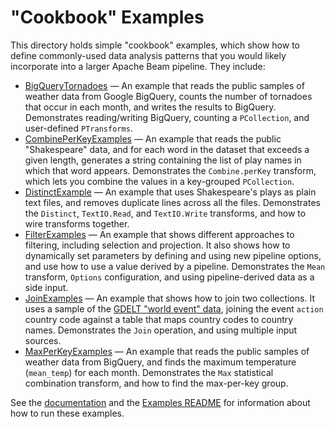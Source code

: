 <!--
    Licensed to the Apache Software Foundation (ASF) under one
    or more contributor license agreements.  See the NOTICE file
    distributed with this work for additional information
    regarding copyright ownership.  The ASF licenses this file
    to you under the Apache License, Version 2.0 (the
    "License"); you may not use this file except in compliance
    with the License.  You may obtain a copy of the License at

      http://www.apache.org/licenses/LICENSE-2.0

    Unless required by applicable law or agreed to in writing,
    software distributed under the License is distributed on an
    "AS IS" BASIS, WITHOUT WARRANTIES OR CONDITIONS OF ANY
    KIND, either express or implied.  See the License for the
    specific language governing permissions and limitations
    under the License.
-->

# "Cookbook" Examples

This directory holds simple "cookbook" examples, which show how to define
commonly-used data analysis patterns that you would likely incorporate into a
larger Apache Beam pipeline. They include:

 <ul>
  <li><a href="https://github.com/apache/beam/blob/master/examples/java/src/main/java/org/apache/beam/examples/cookbook/BigQueryTornadoes.java">BigQueryTornadoes</a>
  &mdash; An example that reads the public samples of weather data from Google
  BigQuery, counts the number of tornadoes that occur in each month, and
  writes the results to BigQuery. Demonstrates reading/writing BigQuery,
  counting a <code>PCollection</code>, and user-defined <code>PTransforms</code>.</li>
  <li><a href="https://github.com/apache/beam/blob/master/examples/java/src/main/java/org/apache/beam/examples/cookbook/CombinePerKeyExamples.java">CombinePerKeyExamples</a>
  &mdash; An example that reads the public &quot;Shakespeare&quot; data, and for
  each word in the dataset that exceeds a given length, generates a string
  containing the list of play names in which that word appears.
  Demonstrates the <code>Combine.perKey</code>
  transform, which lets you combine the values in a key-grouped
  <code>PCollection</code>.
  </li>
  <li><a href="https://github.com/apache/beam/blob/master/examples/java/src/main/java/org/apache/beam/examples/cookbook/DistinctExample.java">DistinctExample</a>
  &mdash; An example that uses Shakespeare's plays as plain text files, and
  removes duplicate lines across all the files. Demonstrates the
  <code>Distinct</code>, <code>TextIO.Read</code>,
  and <code>TextIO.Write</code> transforms, and how to wire transforms together.
  </li>
  <li><a href="https://github.com/apache/beam/blob/master/examples/java/src/main/java/org/apache/beam/examples/cookbook/FilterExamples.java">FilterExamples</a>
  &mdash; An example that shows different approaches to filtering, including
  selection and projection. It also shows how to dynamically set parameters
  by defining and using new pipeline options, and use how to use a value derived
  by a pipeline. Demonstrates the <code>Mean</code> transform,
  <code>Options</code> configuration, and using pipeline-derived data as a side
  input.
  </li>
  <li><a href="https://github.com/apache/beam/blob/master/examples/java/src/main/java/org/apache/beam/examples/cookbook/JoinExamples.java">JoinExamples</a>
  &mdash; An example that shows how to join two collections. It uses a
  sample of the <a href="http://goo.gl/OB6oin">GDELT &quot;world event&quot;
  data</a>, joining the event <code>action</code> country code against a table
  that maps country codes to country names. Demonstrates the <code>Join</code>
  operation, and using multiple input sources.
  </li>
  <li><a href="https://github.com/apache/beam/blob/master/examples/java/src/main/java/org/apache/beam/examples/cookbook/MaxPerKeyExamples.java">MaxPerKeyExamples</a>
  &mdash; An example that reads the public samples of weather data from BigQuery,
  and finds the maximum temperature (<code>mean_temp</code>) for each month.
  Demonstrates the <code>Max</code> statistical combination transform, and how to
  find the max-per-key group.
  </li>
  </ul>

See the [documentation](http://beam.apache.org/get-started/quickstart/) and the [Examples
README](../../../../../../../../../README.md) for
information about how to run these examples.
